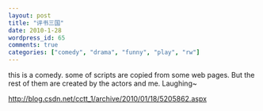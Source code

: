 ```yaml
---
layout: post
title: "评书三国"
date: 2010-1-28
wordpress_id: 65
comments: true
categories: ["comedy", "drama", "funny", "play", "rw"]
---
```

<meta name="_edit_last" content="1" />
<meta name="views" content="1297" />
this is a comedy.  some of scripts are copied from some web pages. But the rest of them are created by the actors and me. Laughing~

<a href="http://blog.csdn.net/cctt_1/archive/2010/01/18/5205862.aspx">http://blog.csdn.net/cctt_1/archive/2010/01/18/5205862.aspx</a>
